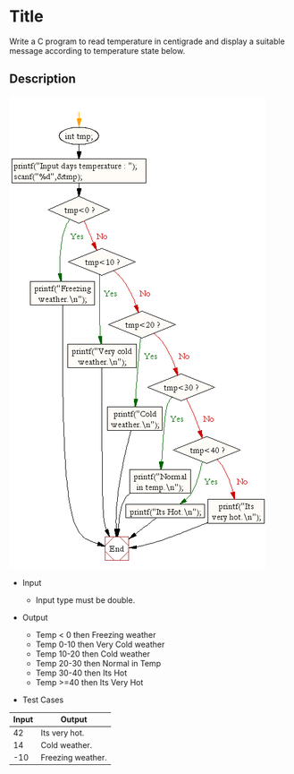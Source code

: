# Title

Write a C program to read temperature in centigrade and display a suitable message according to temperature state below.

## Description

![FlowChart](./flowchart.png)

- Input

  - Input type must be double.

- Output
  - Temp < 0 then Freezing weather
  - Temp 0-10 then Very Cold weather
  - Temp 10-20 then Cold weather
  - Temp 20-30 then Normal in Temp
  - Temp 30-40 then Its Hot
  - Temp >=40 then Its Very Hot

- Test Cases

|Input|Output|
|-----|------|
|42|Its very hot.|
|14|Cold weather.|
|-10|Freezing weather.|
